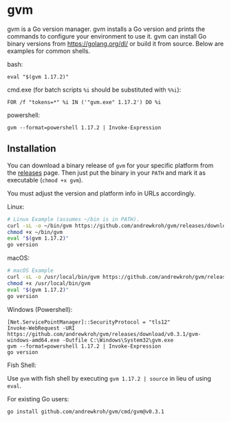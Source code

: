 gvm
===

gvm is a Go version manager. gvm installs a Go version and prints the commands
to configure your environment to use it. gvm can install Go binary versions from
https://golang.org/dl/ or build it from source. Below are examples for common
shells.

bash:

`eval "$(gvm 1.17.2)"`

cmd.exe (for batch scripts `%i` should be substituted with `%%i`):

`FOR /f "tokens=*" %i IN ('"gvm.exe" 1.17.2') DO %i`

powershell:

`gvm --format=powershell 1.17.2 | Invoke-Expression`

Installation
------------

You can download a binary release of `gvm` for your specific platform from the
[releases](https://github.com/andrewkroh/gvm/releases) page. Then just put the
binary in your `PATH` and mark it as executable (`chmod +x gvm`).

You must adjust the version and platform info in URLs accordingly.

Linux:

``` bash
# Linux Example (assumes ~/bin is in PATH).
curl -sL -o ~/bin/gvm https://github.com/andrewkroh/gvm/releases/download/v0.3.1/gvm-linux-amd64
chmod +x ~/bin/gvm
eval "$(gvm 1.17.2)"
go version
```

macOS:

``` bash
# macOS Example
curl -sL -o /usr/local/bin/gvm https://github.com/andrewkroh/gvm/releases/download/v0.3.1/gvm-darwin-amd64
chmod +x /usr/local/bin/gvm
eval "$(gvm 1.17.2)"
go version
```

Windows (Powershell):

```
[Net.ServicePointManager]::SecurityProtocol = "tls12"
Invoke-WebRequest -URI https://github.com/andrewkroh/gvm/releases/download/v0.3.1/gvm-windows-amd64.exe -Outfile C:\Windows\System32\gvm.exe
gvm --format=powershell 1.17.2 | Invoke-Expression
go version
```

Fish Shell:

Use `gvm` with fish shell by executing `gvm 1.17.2 | source` in lieu of using `eval`.

For existing Go users:

`go install github.com/andrewkroh/gvm/cmd/gvm@v0.3.1`
